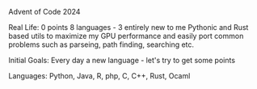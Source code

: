 Advent of Code 2024

Real Life:
0 points
8 languages - 3 entirely new to me
Pythonic and Rust based utils to maximize my GPU performance and easily port common problems such as parseing, path finding, searching etc.

Initial Goals:
Every day a new language - let's try to get some points

Languages: Python, Java, R, php,  C, C++, Rust, Ocaml


